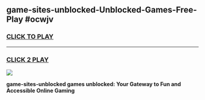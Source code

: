 
## game-sites-unblocked-Unblocked-Games-Free-Play #ocwjv
<h3>
<a href="https://us.freeplayer.one?title=game-sites-unblocked&ref=9M">CLICK TO PLAY</a></h3>
<hr>

<h3>
<a href="https://us.freeplayer.one?title=game-sites-unblocked&ref=9M">CLICK 2 PLAY</a>
  
</h3>

<a href="https://us.freeplayer.one?title=game-sites-unblocked&ref=9M"><img src="https://clearcache.store/games.png"></a>


**game-sites-unblocked games unblocked: Your Gateway to Fun and Accessible Online Gaming**
